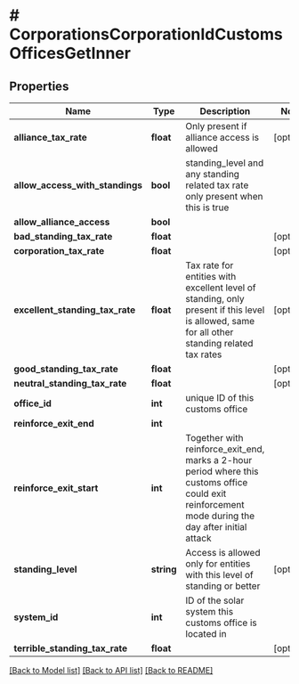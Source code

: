 # # CorporationsCorporationIdCustomsOfficesGetInner

## Properties

Name | Type | Description | Notes
------------ | ------------- | ------------- | -------------
**alliance_tax_rate** | **float** | Only present if alliance access is allowed | [optional]
**allow_access_with_standings** | **bool** | standing_level and any standing related tax rate only present when this is true |
**allow_alliance_access** | **bool** |  |
**bad_standing_tax_rate** | **float** |  | [optional]
**corporation_tax_rate** | **float** |  | [optional]
**excellent_standing_tax_rate** | **float** | Tax rate for entities with excellent level of standing, only present if this level is allowed, same for all other standing related tax rates | [optional]
**good_standing_tax_rate** | **float** |  | [optional]
**neutral_standing_tax_rate** | **float** |  | [optional]
**office_id** | **int** | unique ID of this customs office |
**reinforce_exit_end** | **int** |  |
**reinforce_exit_start** | **int** | Together with reinforce_exit_end, marks a 2-hour period where this customs office could exit reinforcement mode during the day after initial attack |
**standing_level** | **string** | Access is allowed only for entities with this level of standing or better | [optional]
**system_id** | **int** | ID of the solar system this customs office is located in |
**terrible_standing_tax_rate** | **float** |  | [optional]

[[Back to Model list]](../../README.md#models) [[Back to API list]](../../README.md#endpoints) [[Back to README]](../../README.md)
